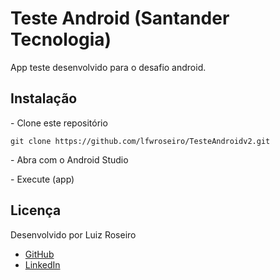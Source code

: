 # Teste Android (Santander Tecnologia)

App teste desenvolvido para o desafio android.

## Instalação

\- Clone este repositório

```
git clone https://github.com/lfwroseiro/TesteAndroidv2.git
```

\- Abra com o Android Studio

\- Execute (app)

## Licença

Desenvolvido por Luiz Roseiro

- [GitHub](https://github.com/lfwroseiro)
- [LinkedIn](https://www.linkedin.com/in/luizroseiro/)